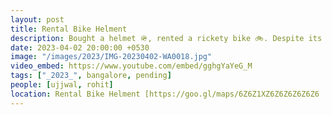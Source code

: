 ```yaml
---
layout: post
title: Rental Bike Helment
description: Bought a helmet 🪖, rented a rickety bike 🚲. Despite its quirks, laughter with every bump. Shaky and risky adventure—unexpected joy found on two wheels. 😄 #ShakyButHappyRide
date: 2023-04-02 20:00:00 +0530
image: "/images/2023/IMG-20230402-WA0018.jpg"
video_embed: https://www.youtube.com/embed/gghgYaYeG_M
tags: ["_2023_", bangalore, pending]
people: [ujjwal, rohit]
location: Rental Bike Helment [https://goo.gl/maps/6Z6Z1XZ6Z6Z6Z6Z6Z6
---
```

